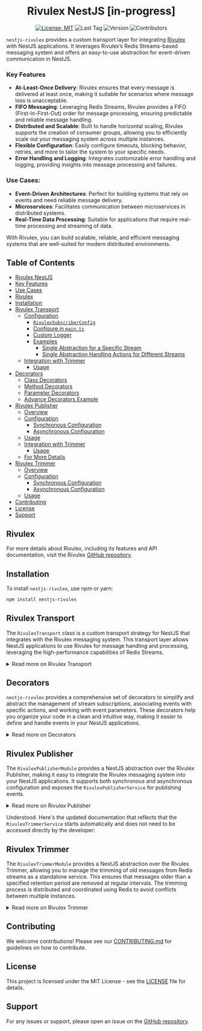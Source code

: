 
<div align="center">
  <h1>Rivulex NestJS [in-progress]</h1>

[![License: MIT](https://img.shields.io/badge/License-MIT-yellow.svg)](https://opensource.org/licenses/MIT)
![Last Tag](https://img.shields.io/github/v/tag/raw-leak/nestjs-rivulex?label=Last%20Tag)
![Version](https://img.shields.io/npm/v/nestjs-rivulex)
![Contributors](https://img.shields.io/github/contributors/raw-leak/nestjs-rivulex)
</div>

`nestjs-rivulex` provides a custom transport layer for integrating [Rivulex](https://github.com/raw-leak/rivulex) with NestJS applications. It leverages Rivulex’s Redis Streams-based messaging system and offers an easy-to-use abstraction for event-driven communication in NestJS.

### Key Features
- **At-Least-Once Delivery**: Rivulex ensures that every message is delivered at least once, making it suitable for scenarios where message loss is unacceptable.
- **FIFO Messaging**: Leveraging Redis Streams, Rivulex provides a FIFO (First-In-First-Out) order for message processing, ensuring predictable and reliable message handling.
- **Distributed and Scalable**: Built to handle horizontal scaling, Rivulex supports the creation of consumer groups, allowing you to efficiently scale out your messaging system across multiple instances.
- **Flexible Configuration**: Easily configure timeouts, blocking behavior, retries, and more to tailor the system to your specific needs.
- **Error Handling and Logging**: Integrates customizable error handling and logging, providing insights into message processing and failures.

### Use Cases:
- **Event-Driven Architectures**: Perfect for building systems that rely on events and need reliable message delivery.
- **Microservices**: Facilitates communication between microservices in distributed systems.
- **Real-Time Data Processing**: Suitable for applications that require real-time processing and streaming of data.

With Rivulex, you can build scalable, reliable, and efficient messaging systems that are well-suited for modern distributed environments.

## Table of Contents

- [Rivulex NestJS](#rivulex-nestjs)
- [Key Features](#key-features)
- [Use Cases](#use-cases)
- [Rivulex](#rivulex)
- [Installation](#installation)
- [Rivulex Transport](#rivulex-transport)
  - [Configuration](#configuration)
    - [`RivulexSubscriberConfig`](#rivulexsubscriberconfig)
    - [Configure in `main.ts`](#configure-in-main-ts)
    - [Custom Logger](#custom-logger)
    - [Examples](#examples)
      - [Single Abstraction for a Specific Stream](#single-abstraction-for-a-specific-stream)
      - [Single Abstraction Handling Actions for Different Streams](#single-abstraction-handling-actions-for-different-streams)
  - [Integration with Trimmer](#integration-with-trimmer)
    - [Usage](#usage)
- [Decorators](#decorators)
  - [Class Decorators](#class-decorators)
  - [Method Decorators](#method-decorators)
  - [Parameter Decorators](#parameter-decorators)
  - [Advance Decorators Example](#advance-decorators-example)
- [Rivulex Publisher](#rivulex-publisher)
  - [Overview](#overview)
  - [Configuration](#configuration-1)
    - [Synchronous Configuration](#synchronous-configuration)
    - [Asynchronous Configuration](#asynchronous-configuration)
  - [Usage](#usage-1)
  - [Integration with Trimmer](#integration-with-trimmer-1)
    - [Usage](#usage-2)
  - [For More Details](#for-more-details)
- [Rivulex Trimmer](#rivulex-trimmer)
  - [Overview](#overview-1)
  - [Configuration](#configuration-2)
    - [Synchronous Configuration](#synchronous-configuration-1)
    - [Asynchronous Configuration](#asynchronous-configuration-1)
  - [Usage](#usage-3)
- [Contributing](#contributing)
- [License](#license)
- [Support](#support)


## Rivulex
For more details about Rivulex, including its features and API documentation, visit the Rivulex [GitHub repository](https://github.com/raw-leak/rivulex).

## Installation

To install `nestjs-rivulex`, use npm or yarn:

```bash
npm install nestjs-rivulex
```

## Rivulex Transport
The `RivulexTransport` class is a custom transport strategy for NestJS that integrates with the Rivulex messaging system. This transport layer allows NestJS applications to use Rivulex for message handling and processing, leveraging the high-performance capabilities of Redis Streams.

<details>
<summary>Read more on Rivulex Transport</summary>

### Configuration

#### `RivulexSubscriberConfig`

- **`redis`**: Configuration for the Redis connection, including options such as host, port, and authentication details.
- **Additional Options**: Customize settings like `clientId`, `group`, `processTimeout`, `processConcurrency`, `fetchBatchSize`, `blockTime`, and `retries` according to your application's needs.

For a complete list of additional settings and configuration details, visit the [Rivulex documentation](https://github.com/raw-leak/rivulex).

#### Configure in `main.ts`
Configure the custom transport strategy in your NestJS application's `main.ts`:

```typescript
import { NestFactory } from '@nestjs/core';
import { MicroserviceOptions } from '@nestjs/microservices';
import { RivulexTransport, RivulexSubscriberConfig } from 'nestjs-rivulex';
import { AppModule } from './app.module';

async function bootstrap() {
  const app = await NestFactory.create(AppModule);

  const rivulexConfig: RivulexSubscriberConfig = {
    redis: {
      host: 'localhost',
      port: 6379,
    },
    // Additional configuration options if needed
    group: 'group',
  };

  const app = await NestFactory.createMicroservice<MicroserviceOptions>(
    AppModule,
    {
      strategy: new RivulexTransport(rivulexConfig),
    },
  );

  await app.listen();
}

bootstrap();
```

#### Custom Logger

You can pass a custom logger to the `RivulexTransport` constructor. The logger should implement NestJS’s `Logger` interface or any custom logger service that adheres to the same API.

#### Examples
In this section, we will explore different ways of defining handlers in `nestjs-rivulex` using a single abstraction for a specific stream and a single abstraction with StreamAction decorators handling different actions for different streams.


##### Single Abstraction for a Specific Stream
In this example, we use the `@Stream` decorator to define a single abstraction that handles multiple actions within a specific stream with `@Action` decorators. This approach is ideal when you want to organize event handlers for all actions associated with a particular stream in one place.

```typescript
import { Done, Event, Action, Stream } from 'nestjs-rivulex';

interface CustomHeaders {
    requestId: string;
    userId: string;
}

interface UserCreatedPayload {
    id: string;
    email: string;
}

interface UserDeletedPayload {
    id: string;
    email: string;
}

@Stream('users')
export class UsersHandlers {

    @Action('user_created')
    async handleUserCreated(event: Event<UserCreatedPayload, CustomHeaders>) {
        const { action, headers, payload, attempt, ack, channel } = event;
        // Handle 'user_created' event
        await ack();
    }

    @Action('user_deleted')
    async handleUserDeleted(event: Event<UserDeletedPayload, CustomHeaders>) {
        const { action, headers, payload, attempt, ack, channel } = event;
        // Handle 'user_deleted' event
         await ack();
    }
}
```

##### Single Abstraction Handling Actions for Different Streams
In this example, we use the @StreamAction decorator to define a single abstraction that handles actions for different streams. This approach is useful when you need to manage event handlers for various streams in a single class, avoiding the need to create separate layers for each stream.

```typescript
import { Done, Event, StreamAction, FullEvent, EventPayload, EventId, EventHeaders, EventAttempt, EventAck } from 'nestjs-rivulex';

interface CustomHeaders {
    requestId: string;
    userId: string;
}

interface OrderCreatedPayload {
    orderId: string;
    userId: string;
}

interface PaymentProcessedPayload {
    paymentId: string;
    orderId: string;
}

export class EventHandlers {

    @StreamAction('orders', 'order_created')
    async handleOrderCreated(event: Event<OrderCreatedPayload, CustomHeaders>) {
        // Handle 'order_created' event
        await event.ack();
    }

    @StreamAction('payments', 'payment_processed')
    async handlePaymentProcessed(event: Event<PaymentProcessedPayload, CustomHeaders>) {
        // Handle 'payment_processed' event
        await event.ack();
    }
}

```
### Integration with Trimmer
You can configure the Trimmer to be initiated with the `RivulexTransport` custom transport strategy for the `RivulexTransport`. This ensures that old messages are automatically trimmed while subscribing to events.

#### Usage


```typescript
import { NestFactory } from '@nestjs/core';
import { MicroserviceOptions } from '@nestjs/microservices';
import { RivulexTransport, RivulexSubscriberConfig } from 'nestjs-rivulex';
import { AppModule } from './app.module';

async function bootstrap() {
  const app = await NestFactory.create(AppModule);

  const rivulexConfig: RivulexSubscriberConfig = {
    redis: {
      host: 'localhost',
      port: 6379,
    },
    group: 'group',
    trimmer: { 👈🏻
      streams: ['users'],
      group: 'group',
      intervalTime: 43200000, // 12 hours
      retentionPeriod: 604800000, // 7 days
    },
  };

  const app = await NestFactory.createMicroservice<MicroserviceOptions>(
    AppModule,
    {
      strategy: new RivulexTransport(rivulexConfig),
    },
  );

  await app.listen();
}

bootstrap();
```

</details>

## Decorators

`nestjs-rivulex` provides a comprehensive set of decorators to simplify and abstract the management of stream subscriptions, associating events with specific actions, and working with event parameters. These decorators help you organize your code in a clean and intuitive way, making it easier to define and handle events in your NestJS applications.

<details>
<summary>Read more on Decorators</summary>

### Class Decorators
**`@Stream(streamName: string)`** Decorate a class to specify the Redis stream name. This decorator indicates that the class contains methods to handle events from the specified Redis stream.


Example:
```typescript
@Stream('users')
export class UsersHandlers {
  // Method handlers
}
```

**Recommendation**: Use the `@Stream` with `@Action` decorators when you want to define a single abstraction to handle events from a specific stream. This approach helps you manage and organize event handlers for all actions within the same stream in a cohesive manner.

### Method Decorators
**`@Action(actionName: string)`** Decorate a method to handle a specific action within the stream.

Example:
```typescript
@Action('user_created')
async handleUserCreated(event: Event<UserCreatedPayload, CustomHeaders>) {
    // Handle 'user_created' event
    await event.ack();
}
```
**`@StreamAction(stream: string, action: string)`** Decorate a class to specify the Redis stream name.

Example:
```typescript
@StreamAction('users', 'user_created')
async handleUserCreated(event: Event<UserCreatedPayload, CustomHeaders>) {
    // Handle 'user_created' event
    await event.ack();
}
```

**Recommendation**: Use the `@StreamAction` decorator when you want a single abstraction to handle actions from different streams. This is particularly useful when you need to handle a few events from various streams. By grouping them together under the same abstraction, you avoid the need to create a separate layer for each stream, leading to a more streamlined and efficient event handling architecture.

### Parameter Decorators
Parameter decorators are used to extract specific parts of the event object and inject them as parameters into your method. If no parameter decorator is used, the entire event object is provided as the first argument.

**`@FullEvent()`** Decorate a method parameter to extract the entire event object. Note that if no parameter decorator is used, the method will receive the full event object as the first argument by default.

Example:
```typescript
async handleUserCreated(@FullEvent() event: Event<UserCreatedPayload, CustomHeaders>) {
    // Handle event
    await event.ack();
}
```

**`@EventPayload()`** Decorate a method parameter to extract the payload from the event.

Example:
```typescript
async handleUserCreated(@EventPayload() payload: UserCreatedPayload) {
    // Handle payload
}
```

**`@EventId()`** Decorate a method parameter to extract the event ID.

Example:
```typescript
async handleUserCreated(@EventId() eventId: string) {
    // Handle payload
}
```
**`@EventHeaders()`** Decorate a method parameter to extract the headers from the event.

Example:
```typescript
async handleUserCreated(@EventHeaders() headers: Headers<CustomHeaders>) {
    // Handle headers
}
```

**`@EventAttempt()`** Decorate a method parameter to extract the attempt number from the event.

Example:
```typescript
async handleUserCreated(@EventAttempt() attempt: number) {
    // Handle attempt number
}
```

**`@EventAck()`** Decorate a method parameter to extract the ack function from the event.
Example:
```typescript
async handleUserCreated(@EventAck() ack: Ack) {
    // Acknowledge event
    await ack();
}
```

### Advance Decorators Example

In this section, we provide advanced examples demonstrating different combinations of class, method, and parameter decorators.

```typescript
import { Done, Event, Action, Stream, StreamAction, Ack } from 'nestjs-rivulex';
import { FullEvent, EventPayload, EventId, EventHeaders, EventAttempt, EventAck } from 'nestjs-rivulex';

interface CustomHeaders {
    requestId: string;
    userId: string;
}

interface UserCreatedPayload {
    id: string;
    email: string;
}

interface UserUpdatedPayload {
    id: string;
    email: string;
    changes: Record<string, any>;
}

interface UserDeletedPayload {
    id: string;
    email: string;
}

@Stream('users')
export class UsersHandlers {

    // Using @FullEvent to handle the entire event
    @Action('user_created')
    async handleUserCreated(
        @FullEvent() event: Event<UserCreatedPayload, CustomHeaders>
    ) {
        const { action, headers, payload, attempt, ack, channel } = event;
        await ack();
    }

    // Extracting specific parts of the event using parameter decorators
    @Action('user_updated')
    async handleUserUpdated(
        @EventPayload() payload: UserUpdatedPayload,
        @EventId() eventId: string,
        @EventHeaders() headers: CustomHeaders,
        @EventAttempt() attempt: number,
        @EventAck() ack: Ack
    ) {
        // Process the update
        await ack();
    }

    // Handling actions for specific stream using @StreamAction
    @StreamAction('users', 'user_deleted')
    async handleUserDeleted(
        @FullEvent() event: Event<UserDeletedPayload, CustomHeaders>,
        @EventPayload() payload: UserDeletedPayload,
        @EventId() eventId: string,
        @EventHeaders() headers: CustomHeaders,
        @EventAttempt() attempt: number,
        @EventAck() ack: () => void
    ) {
        // Process the deletion
        await ack();
    }

    // Handling a complex event with different payload and headers types
    @StreamAction('users', 'user_updated')
    async handleComplexUserUpdate(
        @FullEvent() event: Event<UserUpdatedPayload, CustomHeaders>,
        @EventPayload() payload: UserUpdatedPayload,
        @EventId() eventId: string,
        @EventHeaders() headers: CustomHeaders,
        @EventAttempt() attempt: number,
        @EventAck() ack: () => void
    ) {
        // Handle the update with complex logic
        await ack();
    }
}

```
</details>

## Rivulex Publisher

The `RivulexPublisherModule` provides a NestJS abstraction over the Rivulex Publisher, making it easy to integrate the Rivulex messaging system into your NestJS applications. 
It supports both synchronous and asynchronous configuration and exposes the `RivulexPublisherService` for publishing events.

<details>
<summary>Read more on Rivulex Publisher</summary>

### Overview
The `RivulexPublisherModule` allows you to configure the Rivulex Publisher within your NestJS application using either the `forRoot` or `forRootAsync` methods. It provides seamless integration with NestJS's dependency injection system and supports various configuration options to customize the behavior of the Rivulex Publisher.

### Configuration

#### Synchronous Configuration
Use the `forRoot` method to configure the Rivulex Publisher with static configuration options.

```typescript
import { Module } from '@nestjs/common';
import { RivulexModule } from 'nestjs-rivulex';

@Module({
  imports: [
    RivulexModule.forRoot({
      redis: { host: 'localhost', port: 6379 },
      group: 'my-group',
      defaultStream: 'my-default-stream',
    }),
  ],
  controllers: [],
  providers: [],
})
export class AppModule {}
```

#### Asynchronous Configuration
Use the `forRootAsync` method to configure the Rivulex Publisher with dynamic configuration options, such as those provided by a configuration service.
```typescript
import { Module } from '@nestjs/common';
import { RivulexModule } from 'nestjs-rivulex';

@Module({
  imports: [
    RivulexModule.forRootAsync({
      useFactory: async () => ({
        redis: { host: 'localhost', port: 6379 },
        group: 'my-group',
        defaultStream: 'my-default-stream',
      }),
      inject: [],
    }),
  ],
  controllers: [],
  providers: [],
})
export class AppModule {}

```

### Usage
Once the `RivulexPublisherModule` is configured, you can inject the `RivulexPublisherService` into your services or controllers to publish events.
```typescript
import { Injectable } from '@nestjs/common';
import { RivulexPublisherService } from 'nestjs-rivulex';

@Injectable()
export class MyService {
  constructor(private readonly publisher: RivulexPublisherService) {}

  async publishEvent() {
    await this.publisher.publish('my-event', { id: '123', data: 'example' });
  }
}
```

### Integration with Trimmer
You can configure the `Trimmer` to be initiated with the `RivulexPublisherModule`. This ensures that old messages are automatically trimmed while publishing events.

#### Usage
To configure the Trimmer within the `RivulexPublisherModule`, include the trimmer configuration in the `forRoot` or `forRootAsync` methods:
```typescript
import { Module } from '@nestjs/common';
import { RivulexModule } from 'nestjs-rivulex';

@Module({
  imports: [
    RivulexModule.forRoot({
      redis: { host: 'localhost', port: 6379 },
      group: 'my-group',
      defaultStream: 'my-default-stream',
      trimmer: { 👈🏻
        streams: ['my-default-stream'],
        group: 'my-group',
        intervalTime: 86400000, // 24 hours
        retentionPeriod: 604800000, // 7 days
      },
    }),
  ],
  controllers: [],
  providers: [],
})
export class AppModule {}
```
Or with `forRootAsync`:
```typescript
import { Module } from '@nestjs/common';
import { RivulexModule } from 'nestjs-rivulex';

@Module({
  imports: [
    RivulexModule.forRootAsync({
      useFactory: async () => ({
        redis: { host: 'localhost', port: 6379 },
        group: 'my-group',
        trimmer: { 👈🏻
          channels: ['users'],
          intervalTime: 43200000, // 12 hours
          retentionPeriod: 604800000, // 7 days
        },
      }),
      inject: [],
    }),
  ],
  controllers: [],
  providers: [],
})
export class AppModule {}
```
In this example, the Trimmer is configured as part of the Subscriber configuration. When the Subscriber starts, it also starts the trimming process for the specified channels.

### For More Details
For more detailed information about the Rivulex Publisher, please refer to the [original Rivulex repository](https://github.com/raw-leak/rivulex?tab=readme-ov-file#publisher).

</details>

Understood. Here's the updated documentation that reflects that the `RivulexTrimmerService` starts automatically and does not need to be accessed directly by the developer:

## Rivulex Trimmer

The `RivulexTrimmerModule` provides a NestJS abstraction over the Rivulex Trimmer, allowing you to manage the trimming of old messages from Redis streams as a standalone service. This ensures that messages older than a specified retention period are removed at regular intervals. The trimming process is distributed and coordinated using Redis to avoid conflicts between multiple instances.

<details>
<summary>Read more on Rivulex Trimmer</summary>

### Overview

The `RivulexTrimmerModule` can be configured and started independently of the `Publisher` and `Subscriber` modules. It provides seamless integration with NestJS's dependency injection system and supports both synchronous and asynchronous configuration. The trimming process starts automatically and does not require any direct interaction from the developer.

### Configuration

#### Synchronous Configuration

Use the `forRoot` method to configure the `RivulexTrimmerModule` with static configuration options.

```typescript
import { Module } from '@nestjs/common';
import { RivulexTrimmerModule } from 'nestjs-rivulex';

@Module({
  imports: [
    RivulexTrimmerModule.forRoot({
      redis: { host: 'localhost', port: 6379 },
      group: 'my-group',
      streams: ['my-default-stream'],
      intervalTime: 86400000, // 24 hours
      retentionPeriod: 604800000, // 7 days
    }),
  ],
  controllers: [],
  providers: [],
})
export class AppModule {}
```

#### Asynchronous Configuration

Use the `forRootAsync` method to configure the `RivulexTrimmerModule` with dynamic configuration options, such as those provided by a configuration service.

```typescript
import { Module } from '@nestjs/common';
import { RivulexTrimmerModule } from 'nestjs-rivulex';

@Module({
  imports: [
    RivulexTrimmerModule.forRootAsync({
      useFactory: async () => ({
        redis: { host: 'localhost', port: 6379 },
        group: 'my-group',
        streams: ['my-default-stream'],
        intervalTime: 86400000, // 24 hours
        retentionPeriod: 604800000, // 7 days
      }),
      inject: [],
    }),
  ],
  controllers: [],
  providers: [],
})
export class AppModule {}
```

### Usage

Once the `RivulexTrimmerModule` is configured, the `RivulexTrimmerService` will manage the trimming process automatically. The service starts the trimming process when the application starts and stops it when the application shuts down. There is no need to interact with the `RivulexTrimmerService` directly.

</details>

## Contributing

We welcome contributions! Please see our [CONTRIBUTING.md](CONTRIBUTING.md) for guidelines on how to contribute.

## License

This project is licensed under the MIT License - see the [LICENSE](LICENSE) file for details.

## Support

For any issues or support, please open an issue on the [GitHub repository](https://github.com/raw-leak/nestjs-rivulex/issues).
